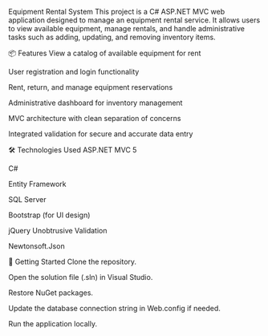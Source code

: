 Equipment Rental System
This project is a C# ASP.NET MVC web application designed to manage an equipment rental service. It allows users to view available equipment, manage rentals, and handle administrative tasks such as adding, updating, and removing inventory items.

📦 Features
View a catalog of available equipment for rent

User registration and login functionality

Rent, return, and manage equipment reservations

Administrative dashboard for inventory management

MVC architecture with clean separation of concerns

Integrated validation for secure and accurate data entry

🛠️ Technologies Used
ASP.NET MVC 5

C#

Entity Framework

SQL Server

Bootstrap (for UI design)

jQuery Unobtrusive Validation

Newtonsoft.Json

🚀 Getting Started
Clone the repository.

Open the solution file (.sln) in Visual Studio.

Restore NuGet packages.

Update the database connection string in Web.config if needed.

Run the application locally.
